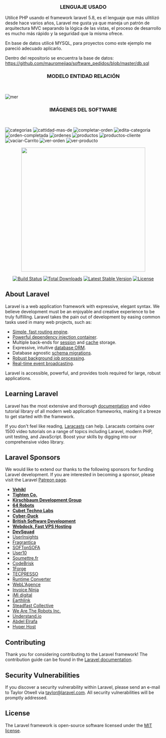 <h3 style="text-align: center;">LENGUAJE USADO</h3>
<p>Utilic&eacute; PHP usando el framework laravel 5.8, es el lenguaje que m&aacute;s ulitiliz&oacute; desde hace varios a&ntilde;os, Laravel me gusta ya que maneja un patr&oacute;n de arquitectura MVC separando la l&oacute;gica de las vistas, el proceso de desarrollo es mucho m&aacute;s r&aacute;p&igrave;do y la seguridad que la misma ofrece.</p>
<p>En base de datos utilic&eacute; MYSQL, para proyectos como este ejemplo me pareci&oacute; adecuado aplicarlo.</p>
<p>Dentro del repositorio se encuentra la base de datos: <a href="https://github.com/mauromejiaq/software_pedidos/blob/master/db.sql">https://github.com/mauromejiaq/software_pedidos/blob/master/db.sql</a></p>
<h3 style="text-align: center;">MODELO ENTIDAD RELACI&Oacute;N</h3>
<p>&nbsp;</p>
<p><img src="https://i.ibb.co/TvQhnp7/mer.png" alt="mer" border="0" /></p>
<h3 style="text-align: center;">IM&Aacute;GENES DEL SOFTWARE</h3>
<p>&nbsp;</p>
<p><img src="https://i.ibb.co/98YX1bk/categorias.png" alt="categorias" border="0" /> <img src="https://i.ibb.co/ZdhKsmm/cattidad-mas-de.png" alt="cattidad-mas-de" border="0" /> <img src="https://i.ibb.co/3F3kqD3/completar-orden.png" alt="completar-orden" border="0" /> <img src="https://i.ibb.co/XSd0380/edita-categoria.png" alt="edita-categoria" border="0" /> <img src="https://i.ibb.co/r4h5Fdz/orden-completada.png" alt="orden-completada" border="0" /> <img src="https://i.ibb.co/7zqC4c5/ordenes.png" alt="ordenes" border="0" /> <img src="https://i.ibb.co/McT0KhF/productos.png" alt="productos" border="0" /> <img src="https://i.ibb.co/RhSLXJs/productos-cliente.png" alt="productos-cliente" border="0" /> <img src="https://i.ibb.co/gjpjjcG/vaciar-Carrito.png" alt="vaciar-Carrito" border="0" /> <img src="https://i.ibb.co/mz15snm/ver-orden.png" alt="ver-orden" border="0" /> <img src="https://i.ibb.co/pf2Zr2F/ver-producto.png" alt="ver-producto" border="0" /></p>

<p align="center"><img src="https://res.cloudinary.com/dtfbvvkyp/image/upload/v1566331377/laravel-logolockup-cmyk-red.svg" width="400"></p>

<p align="center">
<a href="https://travis-ci.org/laravel/framework"><img src="https://travis-ci.org/laravel/framework.svg" alt="Build Status"></a>
<a href="https://packagist.org/packages/laravel/framework"><img src="https://poser.pugx.org/laravel/framework/d/total.svg" alt="Total Downloads"></a>
<a href="https://packagist.org/packages/laravel/framework"><img src="https://poser.pugx.org/laravel/framework/v/stable.svg" alt="Latest Stable Version"></a>
<a href="https://packagist.org/packages/laravel/framework"><img src="https://poser.pugx.org/laravel/framework/license.svg" alt="License"></a>
</p>

## About Laravel

Laravel is a web application framework with expressive, elegant syntax. We believe development must be an enjoyable and creative experience to be truly fulfilling. Laravel takes the pain out of development by easing common tasks used in many web projects, such as:

- [Simple, fast routing engine](https://laravel.com/docs/routing).
- [Powerful dependency injection container](https://laravel.com/docs/container).
- Multiple back-ends for [session](https://laravel.com/docs/session) and [cache](https://laravel.com/docs/cache) storage.
- Expressive, intuitive [database ORM](https://laravel.com/docs/eloquent).
- Database agnostic [schema migrations](https://laravel.com/docs/migrations).
- [Robust background job processing](https://laravel.com/docs/queues).
- [Real-time event broadcasting](https://laravel.com/docs/broadcasting).

Laravel is accessible, powerful, and provides tools required for large, robust applications.

## Learning Laravel

Laravel has the most extensive and thorough [documentation](https://laravel.com/docs) and video tutorial library of all modern web application frameworks, making it a breeze to get started with the framework.

If you don't feel like reading, [Laracasts](https://laracasts.com) can help. Laracasts contains over 1500 video tutorials on a range of topics including Laravel, modern PHP, unit testing, and JavaScript. Boost your skills by digging into our comprehensive video library.

## Laravel Sponsors

We would like to extend our thanks to the following sponsors for funding Laravel development. If you are interested in becoming a sponsor, please visit the Laravel [Patreon page](https://patreon.com/taylorotwell).

- **[Vehikl](https://vehikl.com/)**
- **[Tighten Co.](https://tighten.co)**
- **[Kirschbaum Development Group](https://kirschbaumdevelopment.com)**
- **[64 Robots](https://64robots.com)**
- **[Cubet Techno Labs](https://cubettech.com)**
- **[Cyber-Duck](https://cyber-duck.co.uk)**
- **[British Software Development](https://www.britishsoftware.co)**
- **[Webdock, Fast VPS Hosting](https://www.webdock.io/en)**
- **[DevSquad](https://devsquad.com)**
- [UserInsights](https://userinsights.com)
- [Fragrantica](https://www.fragrantica.com)
- [SOFTonSOFA](https://softonsofa.com/)
- [User10](https://user10.com)
- [Soumettre.fr](https://soumettre.fr/)
- [CodeBrisk](https://codebrisk.com)
- [1Forge](https://1forge.com)
- [TECPRESSO](https://tecpresso.co.jp/)
- [Runtime Converter](http://runtimeconverter.com/)
- [WebL'Agence](https://weblagence.com/)
- [Invoice Ninja](https://www.invoiceninja.com)
- [iMi digital](https://www.imi-digital.de/)
- [Earthlink](https://www.earthlink.ro/)
- [Steadfast Collective](https://steadfastcollective.com/)
- [We Are The Robots Inc.](https://watr.mx/)
- [Understand.io](https://www.understand.io/)
- [Abdel Elrafa](https://abdelelrafa.com)
- [Hyper Host](https://hyper.host)

## Contributing

Thank you for considering contributing to the Laravel framework! The contribution guide can be found in the [Laravel documentation](https://laravel.com/docs/contributions).

## Security Vulnerabilities

If you discover a security vulnerability within Laravel, please send an e-mail to Taylor Otwell via [taylor@laravel.com](mailto:taylor@laravel.com). All security vulnerabilities will be promptly addressed.

## License

The Laravel framework is open-source software licensed under the [MIT license](https://opensource.org/licenses/MIT).
